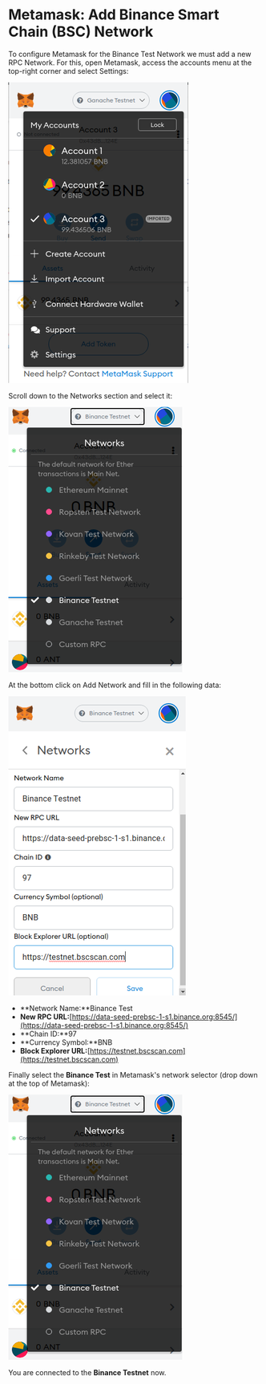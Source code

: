 # Metamask: Add Binance Smart Chain \(BSC\) Network

To configure Metamask for the Binance Test Network we must add a new RPC Network. For this, open Metamask, access the accounts menu at the top-right corner and select Settings:

![](../.gitbook/assets/metamasksettings.png)

Scroll down to the Networks section and select it:

![](../.gitbook/assets/metamaskselectnetwork.png)

At the bottom click on Add Network and fill in the following data:

![](../.gitbook/assets/metamaskrpcsettings.png)

* **Network Name:**Binance Test
* **New RPC URL:**[https://data-seed-prebsc-1-s1.binance.org:8545/](https://data-seed-prebsc-1-s1.binance.org:8545/)
* **Chain ID:**97
* **Currency Symbol:**BNB
* **Block Explorer URL:**[https://testnet.bscscan.com](https://testnet.bscscan.com)

Finally select the **Binance Test** in Metamask's network selector \(drop down at the top of Metamask\):

![](../.gitbook/assets/metamaskselectnetwork%20%281%29.png)

You are connected to the **Binance Testnet** now.

